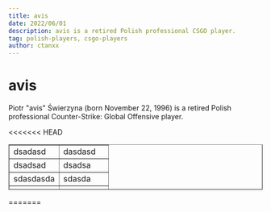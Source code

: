 ```yaml
---
title: avis
date: 2022/06/01
description: avis is a retired Polish professional CSGO player.
tag: polish-players, csgo-players
author: ctanxx
---
```


# avis

Piotr "avis" Świerzyna (born November 22, 1996) is a retired Polish professional Counter-Strike: Global Offensive player.

<<<<<<< HEAD
<table style="border-collapse: collapse; width: 100%; height: 90px;" border="1">
	<tbody>
		<tr style="height: 18px;">
			<td style="width: 50%; height: 18px;">dsadasd</td>
			<td style="width: 50%; height: 18px;">dasdasd</td>
		</tr>
			<tr style="height: 18px;">
			<td style="width: 50%; height: 18px;">dsadsad</td>
			<td style="width: 50%; height: 18px;">dsadsa</td>
		</tr>
		<tr style="height: 18px;">
			<td style="width: 50%; height: 18px;">sdasdasda</td>
			<td style="width: 50%; height: 18px;">sdasda</td>
		</tr>
		<tr style="height: 18px;">
			<td style="width: 50%; height: 18px;">sdasdasda</td>
			<td style="width: 50%; height: 18px;">dassda</td>
		</tr>
		<tr style="height: 18px;">
			<td style="width: 50%; height: 18px;">sdasdasda</td>
			<td style="width: 50%; height: 18px;">sdasdasa</td>
		</tr>
	</tbody>
</table>
=======